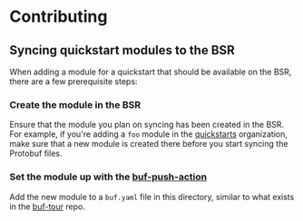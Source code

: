 Contributing
============

## Syncing quickstart modules to the BSR

When adding a module for a quickstart that should be available on the BSR, there are a few prerequisite steps:

### Create the module in the BSR

Ensure that the module you plan on syncing has been created in the BSR. For example, if you're adding a `foo` module in the [quickstarts](https://buf.build/quickstarts) organization, make sure that a new module is created there before you start syncing the Protobuf files.

### Set the module up with the [buf-push-action](https://github.com/bufbuild/buf-push-action)

Add the new module to a `buf.yaml` file in this directory, similar to what exists in the [buf-tour](https://github.com/bufbuild/buf-tour/blob/main/.github/workflows/buf.yaml) repo.
